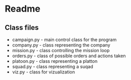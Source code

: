 # Readme

## Class files
* campaign.py - main control class for the program
* company.py - class representing the company
* mission.py - class controlling the mission loop
* orders.py - class of possible orders and actions taken
* platoon.py - class representing a platton
* squad.py - class representing a suqad
* viz.py - class for vizualization
